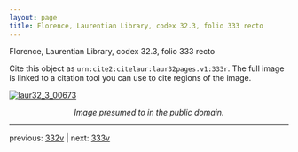 ```yaml
---
layout: page
title: Florence, Laurentian Library, codex 32.3, folio 333 recto
---
```


Florence, Laurentian Library, codex 32.3, folio 333 recto

Cite this object as `urn:cite2:citelaur:laur32pages.v1:333r`.  The full image is linked to a citation tool you can use to cite regions of the image.

[![laur32_3_00673](http://www.homermultitext.org/iipsrv?IIIF=/project/homer/pyramidal/deepzoom/citelaur/laur32imgs/v1/laur32_3_00673.tif/full/800,/0/default.jpg)](http://www.homermultitext.org/ict2/?urn=urn:cite2:citelaur:laur32imgs.v1:laur32_3_00673) 

<p style="text-align: center; font-style: italic;">Image presumed to in the public domain.</p>

---

previous: [332v](../332v/) | next: [333v](../333v/)